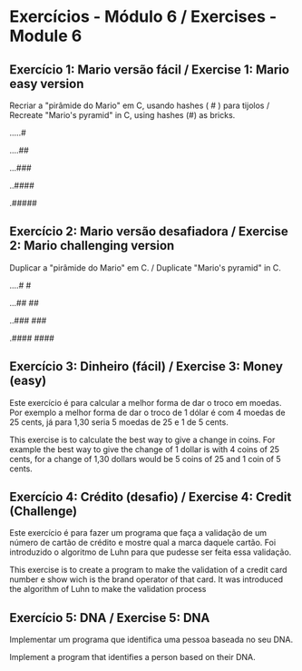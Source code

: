 # Exercícios - Módulo 6 / Exercises - Module 6

Exercício 1: Mario versão fácil / Exercise 1: Mario easy version
----------------------------------------------------------------
Recriar a "pirâmide do Mario" em C, usando hashes ( # ) para tijolos / Recreate "Mario's pyramid" in C, using hashes (#) as bricks.
    
.....#

....##

...###

..####

.#####

Exercício 2: Mario versão desafiadora / Exercise 2: Mario challenging version
-----------------------------------------------------------------------------
Duplicar a "pirâmide do Mario" em C. / Duplicate "Mario's pyramid" in C.

....#  #

...##  ##

..###  ###

.####  ####

Exercício 3: Dinheiro (fácil) / Exercise 3: Money (easy)
----------------------------------------------------------------
Este exercício é para calcular a melhor forma de dar o troco em moedas. Por exemplo a melhor forma de dar o troco de 1 dólar é com 4 moedas de 25 cents, já para 1,30 seria 5 moedas de 25 e 1 de 5 cents.

This exercise is to calculate the best way to give a change in coins. For example the best way to give the change of 1 dollar is with 4 coins of 25 cents, for a change of 1,30 dollars would be 5 coins of 25 and 1 coin of 5 cents.

Exercício 4: Crédito (desafio) / Exercise 4: Credit (Challenge)
---------------------------------------------------------------
Este exercício é para fazer um programa que faça a validação de um número de cartão de crédito e mostre qual a marca daquele cartão. Foi introduzido o algoritmo de Luhn para que pudesse ser feita essa validação.

This exercise is to create a program to make the validation of a credit card number e show wich is the brand operator of that card. It was introduced the algorithm of Luhn to make the validation process

Exercício 5: DNA / Exercise 5: DNA
----------------------------------
Implementar um programa que identifica uma pessoa baseada no seu DNA.

Implement a program that identifies a person based on their DNA.

